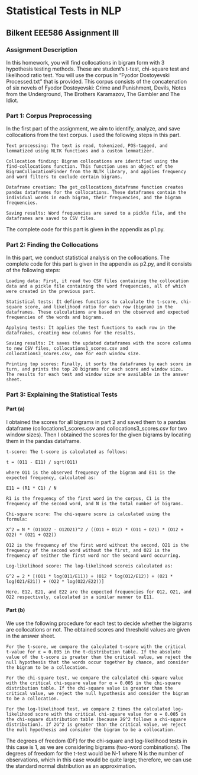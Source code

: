 # Statistical Tests in NLP
## Bilkent EEE586 Assignment III
### Assignment Description
In this homework, you will find collocations in bigram form with 3 hypothesis testing methods. These are student’s t-test, chi-square test and likelihood ratio test. You will use the corpus in “Fyodor Dostoyevski Processed.txt” that is provided. This corpus consists of the concatenation of six novels of Fyodor Dostoyevski: Crime and Punishment, Devils, Notes from the Underground, The Brothers Karamazov, The Gambler and The Idiot.
### Part 1: Corpus Preprocessing
In the first part of the assignment, we aim to identify, analyze, and save collocations from the text corpus. I used the following steps in this part.

    Text processing: The text is read, tokenized, POS-tagged, and lemmatized using NLTK functions and a custom lemmatizer.

    Collocation finding: Bigram collocations are identified using the find-collocations function. This function uses an object of the BigramCollocationFinder from the NLTK library, and applies frequency and word filters to exclude certain bigrams.

    Dataframe creation: The get_collocations_dataframe function creates pandas dataframes for the collocations. These dataframes contain the individual words in each bigram, their frequencies, and the bigram frequencies.

    Saving results: Word frequencies are saved to a pickle file, and the dataframes are saved to CSV files.

The complete code for this part is given in the appendix as p1.py.
### Part 2: Finding the Collocations

In this part, we conduct statistical analysis on the collocations. The complete code for this part is given in the appendix as p2.py, and it consists of the following steps:

    Loading data: First, it read two CSV files containing the collocation data and a pickle file containing the word frequencies, all of which were created in the previous part.
    
    Statistical tests: It defines functions to calculate the t-score, chi-square score, and likelihood ratio for each row (bigram) in the dataframes. These calculations are based on the observed and expected frequencies of the words and bigrams.
    
    Applying tests: It applies the test functions to each row in the dataframes, creating new columns for the results.
    
    Saving results: It saves the updated dataframes with the score columns to new CSV files, collocations1_scores.csv and collocations3_scores.csv, one for each window size.
    
    Printing top scores: Finally, it sorts the dataframes by each score in turn, and prints the top 20 bigrams for each score and window size. The results for each test and window size are available in the answer sheet.
    
### Part 3: Explaining the Statistical Tests

#### Part (a)

I obtained the scores for all bigrams in part 2 and saved them to a pandas dataframe (collocations1_scores.csv and collocations3_scores.csv for two window sizes). Then I obtained the scores for the given bigrams by locating them in the pandas dataframe.

    t-score: The t-score is calculated as follows:

    t = (O11 - E11) / sqrt(O11)

    where O11 is the observed frequency of the bigram and E11 is the expected frequency, calculated as:

    E11 = (R1 * C1) / N

    R1 is the frequency of the first word in the corpus, C1 is the frequency of the second word, and N is the total number of bigrams.

    Chi-square score: The chi-square score is calculated using the formula:

    X^2 = N * (O11O22 - O12O21)^2 / ((O11 + O12) * (O11 + O21) * (O12 + O22) * (O21 + O22))

    O12 is the frequency of the first word without the second, O21 is the frequency of the second word without the first, and O22 is the frequency of neither the first word nor the second word occurring.

    Log-likelihood score: The log-likelihood scoreis calculated as:

    G^2 = 2 * [(O11 * log(O11/E11)) + (O12 * log(O12/E12)) + (O21 * log(O21/E21)) + (O22 * log(O22/E22))]

    Here, E12, E21, and E22 are the expected frequencies for O12, O21, and O22 respectively, calculated in a similar manner to E11.

#### Part (b)

We use the following procedure for each test to decide whether the bigrams are collocations or not. The obtained scores and threshold values are given in the answer sheet.

    For the t-score, we compare the calculated t-score with the critical t-value for α = 0.005 in the t-distribution table. If the absolute value of the t-score is greater than the critical value, we reject the null hypothesis that the words occur together by chance, and consider the bigram to be a collocation.
    
    For the chi-square test, we compare the calculated chi-square value with the critical chi-square value for α = 0.005 in the chi-square distribution table. If the chi-square value is greater than the critical value, we reject the null hypothesis and consider the bigram to be a collocation.
    
    For the log-likelihood test, we compare 2 times the calculated log-likelihood score with the critical chi-square value for α = 0.005 in the chi-square distribution table (because 2G^2 follows a chi-square distribution). If 2G^2 is greater than the critical value, we reject the null hypothesis and consider the bigram to be a collocation.
    

The degrees of freedom (DF) for the chi-square and log-likelihood tests in this case is 1, as we are considering bigrams (two-word combinations). The degrees of freedom for the t-test would be N-1 where N is the number of observations, which in this case would be quite large; therefore, we can use the standard normal distribution as an approximation.
